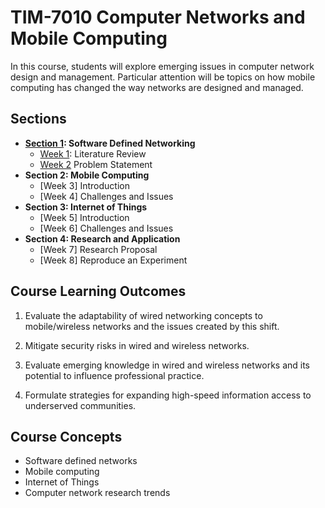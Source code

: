 # TIM-7010 Computer Networks and Mobile Computing

In this course, students will explore emerging issues in computer network design and management. Particular attention will be topics on how mobile computing has changed the way networks are designed and managed.

## Sections

- **[Section 1](Section_1_SDN): Software Defined Networking**
  - [Week 1](Section_1_SDN/Week1_Intro): Literature Review
  - [Week 2](Section_1_SDN/Week2_Challenges) Problem Statement
- **Section 2: Mobile Computing**
  - [Week 3] Introduction
  - [Week 4] Challenges and Issues
- **Section 3: Internet of Things**
  - [Week 5] Introduction
  - [Week 6] Challenges and Issues
- **Section 4: Research and Application**
  - [Week 7] Research Proposal
  - [Week 8] Reproduce an Experiment

## Course Learning Outcomes

1. Evaluate the adaptability of wired networking concepts to mobile/wireless networks and the issues created by this shift.

2. Mitigate security risks in wired and wireless networks.

3. Evaluate emerging knowledge in wired and wireless networks and its potential to influence professional practice.

4. Formulate strategies for expanding high-speed information access to underserved communities.

## Course Concepts

- Software defined networks
- Mobile computing
- Internet of Things
- Computer network research trends

